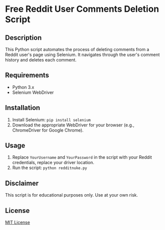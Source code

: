 # Free Reddit User Comments Deletion Script

## Description
This Python script automates the process of deleting comments from a Reddit user's page using Selenium. It navigates through the user's comment history and deletes each comment.

## Requirements
- Python 3.x
- Selenium WebDriver

## Installation
1. Install Selenium: `pip install selenium`
2. Download the appropriate WebDriver for your browser (e.g., ChromeDriver for Google Chrome).

## Usage
1. Replace `YourUsername` and `YourPassword` in the script with your Reddit credentials, replace your driver location.
2. Run the script: `python redditnuke.py`

## Disclaimer
This script is for educational purposes only. Use at your own risk.

## License
[MIT License](LICENSE.md)

